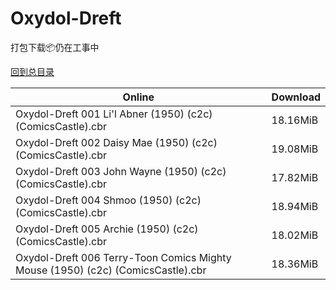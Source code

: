 # Oxydol-Dreft

打包下载📦仍在工事中

[回到总目录](/Catalogs.md)







Online | Download
--- | ---
Oxydol-Dreft 001 Li'l Abner (1950) (c2c) (ComicsCastle).cbr | 18.16MiB
Oxydol-Dreft 002 Daisy Mae (1950) (c2c) (ComicsCastle).cbr | 19.08MiB
Oxydol-Dreft 003 John Wayne (1950) (c2c) (ComicsCastle).cbr | 17.82MiB
Oxydol-Dreft 004 Shmoo (1950) (c2c) (ComicsCastle).cbr | 18.94MiB
Oxydol-Dreft 005 Archie (1950) (c2c) (ComicsCastle).cbr | 18.02MiB
Oxydol-Dreft 006 Terry-Toon Comics Mighty Mouse (1950) (c2c) (ComicsCastle).cbr | 18.36MiB